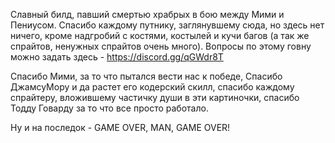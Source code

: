 Славный билд, павший смертью храбрых в бою между Мими и Пениусом.
Спасибо каждому путнику, заглянувшему сюда, но здесь нет ничего, кроме надгробий с костями, костылей и кучи багов (а так же спрайтов, ненужных спрайтов очень много).
Вопросы по этому говну можно задать здесь - https://discord.gg/qGWdr8T

Спасибо Мими, за то что пытался вести нас к победе, Спасибо ДжамсуМору и да растет его кодерский скилл,
спасибо каждому спрайтеру, вложившему частичку души в эти картиночки, спасибо Тодду Говарду за то что все просто работало.

Ну и на последок - GAME OVER, MAN, GAME OVER!